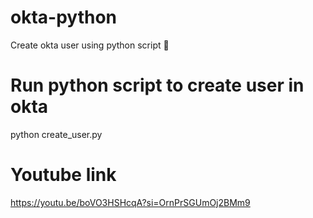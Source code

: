 # okta-python
Create okta user using python script 🐍

# Run python script to create user in okta
python create_user.py

# Youtube link 
https://youtu.be/boVO3HSHcqA?si=OrnPrSGUmOj2BMm9
